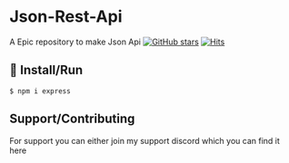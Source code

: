 # Json-Rest-Api
A Epic repository to make Json Api
[![GitHub stars](https://img.shields.io/github/stars/RojanGamingYT/Json-Api?style=for-the-badge)](https://github.com/RojanGamingYT/Json-Api/stargazers)
[![Hits](https://hits.seeyoufarm.com/api/count/incr/badge.svg?url=https%3A%2F%2Fgithub.com%2FRojanGamingYT%2FJson-Api&count_bg=%2379C83D&title_bg=%23555555&icon=&icon_color=%23E7E7E7&title=Repo+Views&edge_flat=true)](https://hits.seeyoufarm.com)

## :memo: Install/Run
`$ npm i express`

## Support/Contributing
For support you can either join my support discord which you can find it here<a href="https://discord.gg/vnVBHCANEA">
